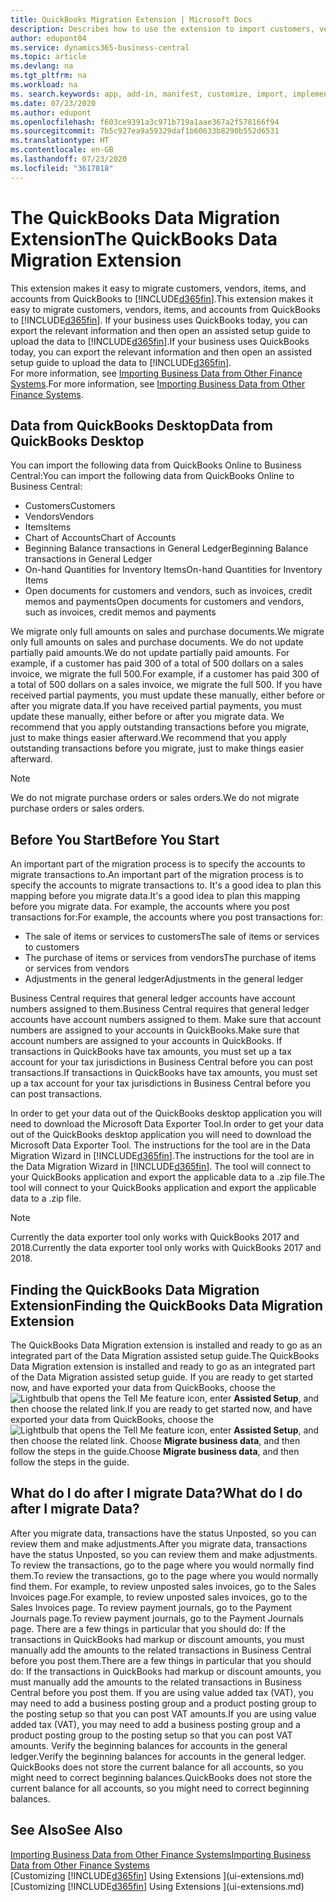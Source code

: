 ```yaml
---
title: QuickBooks Migration Extension | Microsoft Docs
description: Describes how to use the extension to import customers, vendors, items, and accounts from QuickBooks Desktop to Business Central.
author: edupont04
ms.service: dynamics365-business-central
ms.topic: article
ms.devlang: na
ms.tgt_pltfrm: na
ms.workload: na
ms. search.keywords: app, add-in, manifest, customize, import, implement
ms.date: 07/23/2020
ms.author: edupont
ms.openlocfilehash: f603ce9391a3c971b719a1aae367a2f578166f94
ms.sourcegitcommit: 7b5c927ea9a59329daf1b60633b8290b552d6531
ms.translationtype: HT
ms.contentlocale: en-GB
ms.lasthandoff: 07/23/2020
ms.locfileid: "3617818"
---
```

# <a name="the-quickbooks-data-migration-extension"></a><span data-ttu-id="e895a-103">The QuickBooks Data Migration Extension</span><span class="sxs-lookup"><span data-stu-id="e895a-103">The QuickBooks Data Migration Extension</span></span>

<span data-ttu-id="e895a-104">This extension makes it easy to migrate customers, vendors, items, and accounts from QuickBooks to [!INCLUDE[d365fin](includes/d365fin_md.md)].</span><span class="sxs-lookup"><span data-stu-id="e895a-104">This extension makes it easy to migrate customers, vendors, items, and accounts from QuickBooks to [!INCLUDE[d365fin](includes/d365fin_md.md)].</span></span> <span data-ttu-id="e895a-105">If your business uses QuickBooks today, you can export the relevant information and then open an assisted setup guide to upload the data to [!INCLUDE[d365fin](includes/d365fin_md.md)].</span><span class="sxs-lookup"><span data-stu-id="e895a-105">If your business uses QuickBooks today, you can export the relevant information and then open an assisted setup guide to upload the data to [!INCLUDE[d365fin](includes/d365fin_md.md)].</span></span>  
<span data-ttu-id="e895a-106">For more information, see [Importing Business Data from Other Finance Systems](across-import-data-configuration-packages.md).</span><span class="sxs-lookup"><span data-stu-id="e895a-106">For more information, see [Importing Business Data from Other Finance Systems](across-import-data-configuration-packages.md).</span></span>

## <a name="data-from-quickbooks-desktop"></a><span data-ttu-id="e895a-107">Data from QuickBooks Desktop</span><span class="sxs-lookup"><span data-stu-id="e895a-107">Data from QuickBooks Desktop</span></span>

<span data-ttu-id="e895a-108">You can import the following data from QuickBooks Online to Business Central:</span><span class="sxs-lookup"><span data-stu-id="e895a-108">You can import the following data from QuickBooks Online to Business Central:</span></span>

- <span data-ttu-id="e895a-109">Customers</span><span class="sxs-lookup"><span data-stu-id="e895a-109">Customers</span></span>  
- <span data-ttu-id="e895a-110">Vendors</span><span class="sxs-lookup"><span data-stu-id="e895a-110">Vendors</span></span>  
- <span data-ttu-id="e895a-111">Items</span><span class="sxs-lookup"><span data-stu-id="e895a-111">Items</span></span>  
- <span data-ttu-id="e895a-112">Chart of Accounts</span><span class="sxs-lookup"><span data-stu-id="e895a-112">Chart of Accounts</span></span>  
- <span data-ttu-id="e895a-113">Beginning Balance transactions in General Ledger</span><span class="sxs-lookup"><span data-stu-id="e895a-113">Beginning Balance transactions in General Ledger</span></span>  
- <span data-ttu-id="e895a-114">On-hand Quantities for Inventory Items</span><span class="sxs-lookup"><span data-stu-id="e895a-114">On-hand Quantities for Inventory Items</span></span>  
- <span data-ttu-id="e895a-115">Open documents for customers and vendors, such as invoices, credit memos and payments</span><span class="sxs-lookup"><span data-stu-id="e895a-115">Open documents for customers and vendors, such as invoices, credit memos and payments</span></span>  

<span data-ttu-id="e895a-116">We migrate only full amounts on sales and purchase documents.</span><span class="sxs-lookup"><span data-stu-id="e895a-116">We migrate only full amounts on sales and purchase documents.</span></span> <span data-ttu-id="e895a-117">We do not update partially paid amounts.</span><span class="sxs-lookup"><span data-stu-id="e895a-117">We do not update partially paid amounts.</span></span> <span data-ttu-id="e895a-118">For example, if a customer has paid 300 of a total of 500 dollars on a sales invoice, we migrate the full 500.</span><span class="sxs-lookup"><span data-stu-id="e895a-118">For example, if a customer has paid 300 of a total of 500 dollars on a sales invoice, we migrate the full 500.</span></span> <span data-ttu-id="e895a-119">If you have received partial payments, you must update these manually, either before or after you migrate data.</span><span class="sxs-lookup"><span data-stu-id="e895a-119">If you have received partial payments, you must update these manually, either before or after you migrate data.</span></span> <span data-ttu-id="e895a-120">We recommend that you apply outstanding transactions before you migrate, just to make things easier afterward.</span><span class="sxs-lookup"><span data-stu-id="e895a-120">We recommend that you apply outstanding transactions before you migrate, just to make things easier afterward.</span></span>

> [!NOTE]
> <span data-ttu-id="e895a-121">We do not migrate purchase orders or sales orders.</span><span class="sxs-lookup"><span data-stu-id="e895a-121">We do not migrate purchase orders or sales orders.</span></span>

## <a name="before-you-start"></a><span data-ttu-id="e895a-122">Before You Start</span><span class="sxs-lookup"><span data-stu-id="e895a-122">Before You Start</span></span>

<span data-ttu-id="e895a-123">An important part of the migration process is to specify the accounts to migrate transactions to.</span><span class="sxs-lookup"><span data-stu-id="e895a-123">An important part of the migration process is to specify the accounts to migrate transactions to.</span></span> <span data-ttu-id="e895a-124">It's a good idea to plan this mapping before you migrate data.</span><span class="sxs-lookup"><span data-stu-id="e895a-124">It's a good idea to plan this mapping before you migrate data.</span></span> <span data-ttu-id="e895a-125">For example, the accounts where you post transactions for:</span><span class="sxs-lookup"><span data-stu-id="e895a-125">For example, the accounts where you post transactions for:</span></span>

- <span data-ttu-id="e895a-126">The sale of items or services to customers</span><span class="sxs-lookup"><span data-stu-id="e895a-126">The sale of items or services to customers</span></span>  
- <span data-ttu-id="e895a-127">The purchase of items or services from vendors</span><span class="sxs-lookup"><span data-stu-id="e895a-127">The purchase of items or services from vendors</span></span>  
- <span data-ttu-id="e895a-128">Adjustments in the general ledger</span><span class="sxs-lookup"><span data-stu-id="e895a-128">Adjustments in the general ledger</span></span>  

<span data-ttu-id="e895a-129">Business Central requires that general ledger accounts have account numbers assigned to them.</span><span class="sxs-lookup"><span data-stu-id="e895a-129">Business Central requires that general ledger accounts have account numbers assigned to them.</span></span> <span data-ttu-id="e895a-130">Make sure that account numbers are assigned to your accounts in QuickBooks.</span><span class="sxs-lookup"><span data-stu-id="e895a-130">Make sure that account numbers are assigned to your accounts in QuickBooks.</span></span>
<span data-ttu-id="e895a-131">If transactions in QuickBooks have tax amounts, you must set up a tax account for your tax jurisdictions in Business Central before you can post transactions.</span><span class="sxs-lookup"><span data-stu-id="e895a-131">If transactions in QuickBooks have tax amounts, you must set up a tax account for your tax jurisdictions in Business Central before you can post transactions.</span></span>

<span data-ttu-id="e895a-132">In order to get your data out of the QuickBooks desktop application you will need to download the Microsoft Data Exporter Tool.</span><span class="sxs-lookup"><span data-stu-id="e895a-132">In order to get your data out of the QuickBooks desktop application you will need to download the Microsoft Data Exporter Tool.</span></span>  <span data-ttu-id="e895a-133">The instructions for the tool are in the Data Migration Wizard in [!INCLUDE[d365fin](includes/d365fin_md.md)].</span><span class="sxs-lookup"><span data-stu-id="e895a-133">The instructions for the tool are in the Data Migration Wizard in [!INCLUDE[d365fin](includes/d365fin_md.md)].</span></span> <span data-ttu-id="e895a-134">The tool will connect to your QuickBooks application and export the applicable data to a .zip file.</span><span class="sxs-lookup"><span data-stu-id="e895a-134">The tool will connect to your QuickBooks application and export the applicable data to a .zip file.</span></span>  

> [!NOTE]
> <span data-ttu-id="e895a-135">Currently the data exporter tool only works with QuickBooks 2017 and 2018.</span><span class="sxs-lookup"><span data-stu-id="e895a-135">Currently the data exporter tool only works with QuickBooks 2017 and 2018.</span></span>

## <a name="finding-the-quickbooks-data-migration-extension"></a><span data-ttu-id="e895a-136">Finding the QuickBooks Data Migration Extension</span><span class="sxs-lookup"><span data-stu-id="e895a-136">Finding the QuickBooks Data Migration Extension</span></span>

<span data-ttu-id="e895a-137">The QuickBooks Data Migration extension is installed and ready to go as an integrated part of the Data Migration assisted setup guide.</span><span class="sxs-lookup"><span data-stu-id="e895a-137">The QuickBooks Data Migration extension is installed and ready to go as an integrated part of the Data Migration assisted setup guide.</span></span> <span data-ttu-id="e895a-138">If you are ready to get started now, and have exported your data from QuickBooks, choose the ![Lightbulb that opens the Tell Me feature](media/ui-search/search_small.png "Tell me what you want to do") icon, enter **Assisted Setup**, and then choose the related link.</span><span class="sxs-lookup"><span data-stu-id="e895a-138">If you are ready to get started now, and have exported your data from QuickBooks, choose the ![Lightbulb that opens the Tell Me feature](media/ui-search/search_small.png "Tell me what you want to do") icon, enter **Assisted Setup**, and then choose the related link.</span></span> <span data-ttu-id="e895a-139">Choose **Migrate business data**, and then follow the steps in the guide.</span><span class="sxs-lookup"><span data-stu-id="e895a-139">Choose **Migrate business data**, and then follow the steps in the guide.</span></span>  

## <a name="what-do-i-do-after-i-migrate-data"></a><span data-ttu-id="e895a-140">What do I do after I migrate Data?</span><span class="sxs-lookup"><span data-stu-id="e895a-140">What do I do after I migrate Data?</span></span>

<span data-ttu-id="e895a-141">After you migrate data, transactions have the status Unposted, so you can review them and make adjustments.</span><span class="sxs-lookup"><span data-stu-id="e895a-141">After you migrate data, transactions have the status Unposted, so you can review them and make adjustments.</span></span> <span data-ttu-id="e895a-142">To review the transactions, go to the page where you would normally find them.</span><span class="sxs-lookup"><span data-stu-id="e895a-142">To review the transactions, go to the page where you would normally find them.</span></span> <span data-ttu-id="e895a-143">For example, to review unposted sales invoices, go to the Sales Invoices page.</span><span class="sxs-lookup"><span data-stu-id="e895a-143">For example, to review unposted sales invoices, go to the Sales Invoices page.</span></span> <span data-ttu-id="e895a-144">To review payment journals, go to the Payment Journals page.</span><span class="sxs-lookup"><span data-stu-id="e895a-144">To review payment journals, go to the Payment Journals page.</span></span>
<span data-ttu-id="e895a-145">There are a few things in particular that you should do: If the transactions in QuickBooks had markup or discount amounts, you must manually add the amounts to the related transactions in Business Central before you post them.</span><span class="sxs-lookup"><span data-stu-id="e895a-145">There are a few things in particular that you should do: If the transactions in QuickBooks had markup or discount amounts, you must manually add the amounts to the related transactions in Business Central before you post them.</span></span>
<span data-ttu-id="e895a-146">If you are using value added tax (VAT), you may need to add a business posting group and a product posting group to the posting setup so that you can post VAT amounts.</span><span class="sxs-lookup"><span data-stu-id="e895a-146">If you are using value added tax (VAT), you may need to add a business posting group and a product posting group to the posting setup so that you can post VAT amounts.</span></span>
<span data-ttu-id="e895a-147">Verify the beginning balances for accounts in the general ledger.</span><span class="sxs-lookup"><span data-stu-id="e895a-147">Verify the beginning balances for accounts in the general ledger.</span></span> <span data-ttu-id="e895a-148">QuickBooks does not store the current balance for all accounts, so you might need to correct beginning balances.</span><span class="sxs-lookup"><span data-stu-id="e895a-148">QuickBooks does not store the current balance for all accounts, so you might need to correct beginning balances.</span></span>

## <a name="see-also"></a><span data-ttu-id="e895a-149">See Also</span><span class="sxs-lookup"><span data-stu-id="e895a-149">See Also</span></span>

[<span data-ttu-id="e895a-150">Importing Business Data from Other Finance Systems</span><span class="sxs-lookup"><span data-stu-id="e895a-150">Importing Business Data from Other Finance Systems</span></span>](across-import-data-configuration-packages.md)  
<span data-ttu-id="e895a-151">[Customizing [!INCLUDE[d365fin](includes/d365fin_md.md)] Using Extensions ](ui-extensions.md)</span><span class="sxs-lookup"><span data-stu-id="e895a-151">[Customizing [!INCLUDE[d365fin](includes/d365fin_md.md)] Using Extensions ](ui-extensions.md)</span></span>  
